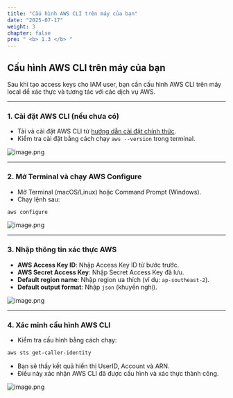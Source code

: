 ```yaml
---
title: "Cấu hình AWS CLI trên máy của bạn"
date: "2025-07-17"
weight: 3
chapter: false
pre: " <b> 1.3 </b> "
---
```


## Cấu hình AWS CLI trên máy của bạn

Sau khi tạo access keys cho IAM user, bạn cần cấu hình AWS CLI trên máy local để xác thực và tương tác với các dịch vụ AWS.

---

### **1. Cài đặt AWS CLI (nếu chưa có)**

- Tải và cài đặt AWS CLI từ [hướng dẫn cài đặt chính thức](https://docs.aws.amazon.com/cli/latest/userguide/getting-started-install.html).
- Kiểm tra cài đặt bằng cách chạy `aws --version` trong terminal.

![image.png](/images/01/3/1.png)

---

### **2. Mở Terminal và chạy AWS Configure**

- Mở Terminal (macOS/Linux) hoặc Command Prompt (Windows).
- Chạy lệnh sau:
```bash
aws configure
```

![image.png](/images/01/3/2.png)

---

### **3. Nhập thông tin xác thực AWS**

- **AWS Access Key ID**: Nhập Access Key ID từ bước trước.
- **AWS Secret Access Key**: Nhập Secret Access Key đã lưu.
- **Default region name**: Nhập region ưa thích (ví dụ: `ap-southeast-2`).
- **Default output format**: Nhập `json` (khuyến nghị).

![image.png](/images/01/3/3.png)

---

### **4. Xác minh cấu hình AWS CLI**

- Kiểm tra cấu hình bằng cách chạy:
```bash
aws sts get-caller-identity
```
- Bạn sẽ thấy kết quả hiển thị UserID, Account và ARN.
- Điều này xác nhận AWS CLI đã được cấu hình và xác thực thành công.

![image.png](/images/01/3/4.png)